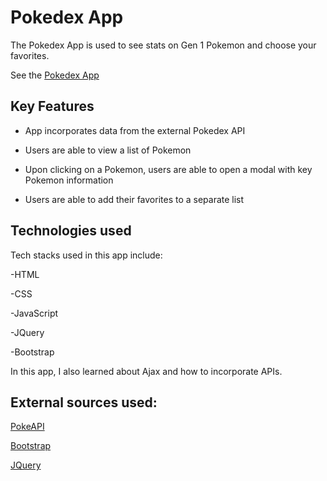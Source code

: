 # Pokedex App

The Pokedex App is used to see stats on Gen 1 Pokemon and choose your favorites.

See the [Pokedex App](https://campbellgarth.github.io/pokedex-app/)

## Key Features

- App incorporates data from the external Pokedex API

- Users are able to view a list of Pokemon

- Upon clicking on a Pokemon, users are able to open a modal with key Pokemon information

- Users are able to add their favorites to a separate list

## Technologies used

Tech stacks used in this app include:

-HTML

-CSS

-JavaScript

-JQuery

-Bootstrap

In this app, I also learned about Ajax and how to incorporate APIs.

## External sources used:

[PokeAPI](https://pokeapi.co/api/v2/pokemon/?limit=150)

[Bootstrap](https://getbootstrap.com/)

[JQuery](https://jquery.com/)
